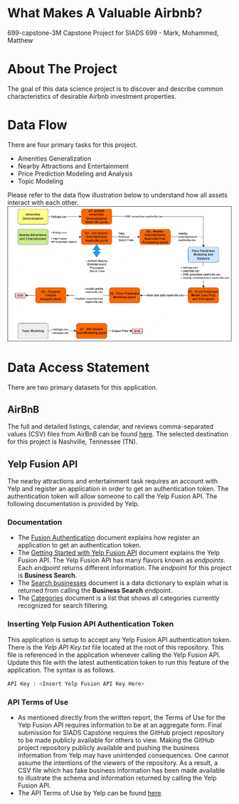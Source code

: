# What Makes A Valuable Airbnb?
699-capstone-3M
Capstone Project for SIADS 699 - Mark, Mohammed, Matthew

# About The Project
The goal of this data science project is to discover and describe common characteristics of desirable Airbnb investment properties. 

# Data Flow
There are four primary tasks for this project. 
* Amenities Generalization
* Nearby Attractions and Entertainment
* Price Prediction Modeling and Analysis
* Topic Modeling

Please refer to the data flow illustration below to understand how all assets interact with each other.
![alt text](https://github.com/mohammedkibria/699-capstone-3M/blob/main/images/Data%20Flow%20Illustration%20Final.png?raw=False)

# Data Access Statement
There are two primary datasets for this application. 
## AirBnB
The full and detailed listings, calendar, and reviews comma-separated values (CSV) files from AirBnB can be found [here](http://insideairbnb.com/get-the-data). The selected destination for this project is Nashville, Tennessee (TN).

## Yelp Fusion API
The nearby attractions and entertainment task requires an account with Yelp and register an application in order to get an authentication token. The authentication token will allow someone to call the Yelp Fusion API. The following documentation is provided by Yelp. 
### Documentation
* The [Fusion Authentication](https://docs.developer.yelp.com/docs/fusion-authentication) document explains how register an application to get an authentication token. 
* The [Getting Started with Yelp Fusion API](https://docs.developer.yelp.com/docs/fusion-intro) document explains the Yelp Fusion API. The Yelp Fusion API has many flavors known as *endpoints*. Each *endpoint* returns different information. The *endpoint* for this project is **Business Search**.
* The [Search businesses](https://docs.developer.yelp.com/reference/v3_business_search) document is a data dictionary to explain what is returned from calling the **Business Search** endpoint. 
* The [Categories](https://docs.developer.yelp.com/docs/resources-categories) document is a list that shows all categories currently recognized for search filtering.

### Inserting Yelp Fusion API Authentication Token
This application is setup to accept any Yelp Fusion API authentication token. There is the *Yelp API Key.txt* file located at the root of this repository. This file is referenced in the application whenever calling the Yelp Fusion API. Update this file with the latest authentication token to run this feature of the application. The syntax is as follows. 
```sh
API Key : <Insert Yelp Fusion API Key Here>
```

### API Terms of Use
* As mentioned directly from the written report, the Terms of Use for the Yelp Fusion API requires information to be at an aggregate form. Final submission for SIADS Capstone requires the GitHub project repository to be made publicly available for others to view. Making the GitHub project repository publicly available and pushing the business information from Yelp may have unintended consequences. One cannot assume the intentions of the viewers of the repository. As a result, a CSV file which has fake business information has been made available to illustrate the schema and information returned by calling the Yelp Fusion API.
* The API Terms of Use by Yelp can be found [here](https://www.yelp.com/developers/api_terms). 

